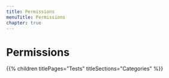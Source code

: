 ```yaml
---
title: Permissions
menuTitle: Permissions
chapter: true
---
```


# Permissions

{{% children titlePages="Tests" titleSections="Categories" %}}
